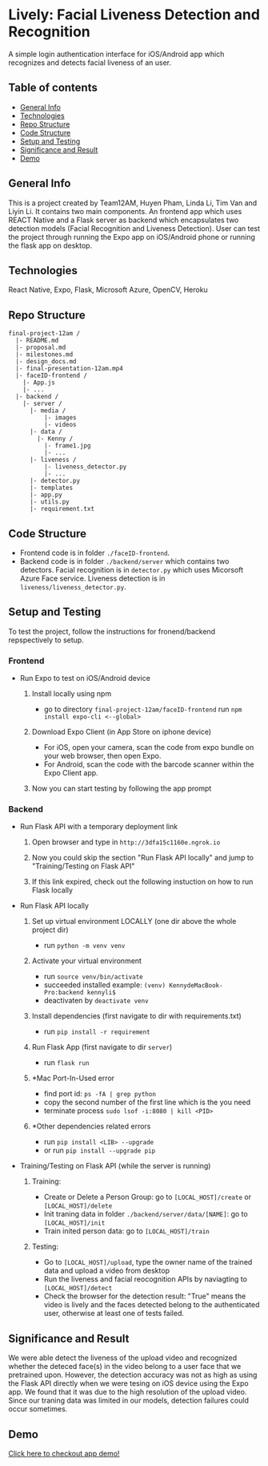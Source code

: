 # Lively: Facial Liveness Detection and Recognition
A simple login authentication interface for iOS/Android app which recognizes and detects facial liveness of an user.

## Table of contents
* [General Info](#general-info)
* [Technologies](#technologies)
* [Repo Structure](#repo-structure)
* [Code Structure](#code-structure)
* [Setup and Testing](#setup-and0-testing)
* [Significance and Result](#significance-and-result)
* [Demo](#demo)

## General Info 
This is a project created by Team12AM, Huyen Pham, Linda Li, Tim Van and Liyin Li. It contains two main components. An frontend app which uses REACT Native and a Flask server as backend which encapsulates two detection models (Facial Recognition and Liveness Detection). User can test the project through running the Expo app on iOS/Android phone or running the flask app on desktop.

## Technologies
React Native, Expo, Flask, Microsoft Azure, OpenCV, Heroku

## Repo Structure
```
final-project-12am /
  |- README.md
  |- proposal.md
  |- milestones.md
  |- design_docs.md
  |- final-presentation-12am.mp4
  |- faceID-frontend /
    |- App.js
    |- ... 
  |- backend /
    |- server /
      |- media /
          |- images
          |- videos
      |- data /
        |- Kenny /
          |- frame1.jpg
          |- ...
      |- liveness /
          |- liveness_detector.py
          |- ...
      |- detector.py
      |- templates
      |- app.py
      |- utils.py
      |- requirement.txt
```

## Code Structure
  - Frontend code is in folder `./faceID-frontend`.
  - Backend code is in folder `./backend/server` which contains two detectors. Facial recognition is in `detector.py` which uses Micorsoft Azure Face service. Liveness detection is in `liveness/liveness_detector.py`.

## Setup and Testing
To test the project, follow the instructions for fronend/backend repspectively to setup.

### Frontend

  - Run Expo to test on iOS/Android device
  
    1. Install locally using npm
        - go to directory `final-project-12am/faceID-frontend` run `npm install expo-cli <--global>`

    2. Download Expo Client (in App Store on iphone device)
        - For iOS, open your camera, scan the code from expo bundle on your web browser, then open Expo.
        - For Android, scan the code with the barcode scanner within the Expo Client app.
        
    3. Now you can start testing by following the app prompt

### Backend
  - Run Flask API with a temporary deployment link
  
    1. Open browser and type in `http://3dfa15c1160e.ngrok.io`
   
    2. Now you could skip the section "Run Flask API locally" and jump to "Training/Testing on Flask API"
   
    3. If this link expired, check out the following instuction on how to run Flask locally

  - Run Flask API locally
  
    1. Set up virtual environment LOCALLY (one dir above the whole project dir)
        - run `python -m venv venv`

    2. Activate your virtual environment    
        - run `source venv/bin/activate`
        - succeeded installed example: `(venv) KennydeMacBook-Pro:backend kennyli$` 
        - deactivaten by `deactivate venv`

    3. Install dependencies (first navigate to dir with requirements.txt)
        - run `pip install -r requirement`

    4. Run Flask App (first navigate to dir `server`)
        - run `flask run`

    5. *Mac Port-In-Used error
        - find port id: `ps -fA | grep python` 
        - copy the second number of the first line which is the <PID> you need
        - terminate process `sudo lsof -i:8080 | kill <PID>`

    6. *Other dependencies related errors
        - run `pip install <LIB> --upgrade`
        - or run `pip install --upgrade pip`
        
  - Training/Testing on Flask API (while the server is running)
    
    1. Training: 
        - Create or Delete a Person Group: go to `[LOCAL_HOST]/create` or `[LOCAL_HOST]/delete`
        - Init traning data in folder `./backend/server/data/[NAME]`: go to `[LOCAL_HOST]/init`
        - Train inited person data: go to `[LOCAL_HOST]/train`
        
    2. Testing: 
        - Go to `[LOCAL_HOST]/upload`, type the owner name of the trained data and upload a video from desktop 
        - Run the liveness and facial reocognition APIs by naviagting to `[LOCAL_HOST]/detect`
        - Check the browser for the detection result: "True" means the video is lively and the faces detected belong to the authenticated user, otherwise at least one of tests failed.
    
## Significance and Result
We were able detect the liveness of the upload video and recognized whether the deteced face(s) in the video belong to a user face that we pretrained upon. However, the detection accuracy was not as high as using the Flask API directly when we were tesing on iOS device using the Expo app. We found that it was due to the high resolution of the upload video. Since our traning data was limited in our models, detection failures could occur sometimes.

## Demo 
[Click here to checkout app demo!](https://drive.google.com/file/d/14_4ObATmjiphzn_qrV8q0ivwdnvU09Z9/view?usp=sharing)
